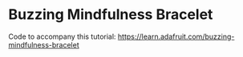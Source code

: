# Buzzing Mindfulness Bracelet

Code to accompany this tutorial:
https://learn.adafruit.com/buzzing-mindfulness-bracelet
